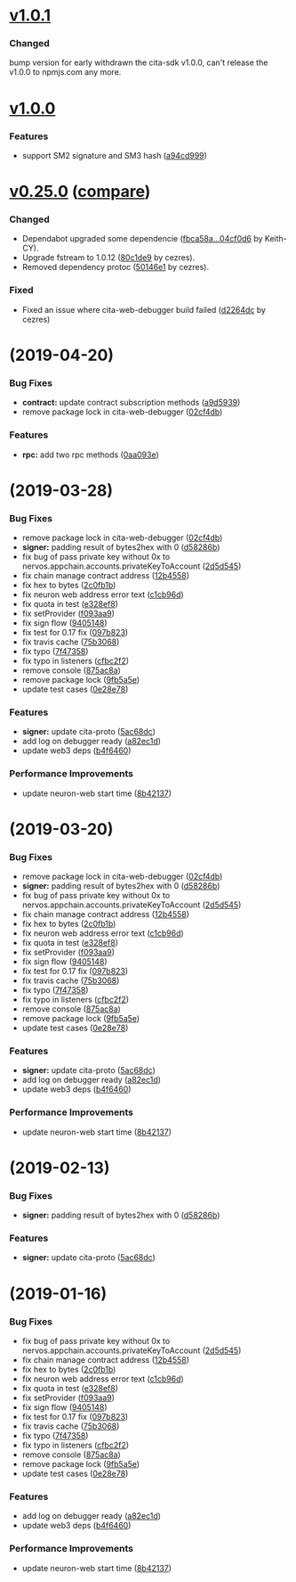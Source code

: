 # [v1.0.1](https://github.com/citahub/cita-sdk-js/releases/tag/@citahub/cita-sdk@1.0.1)

### Changed
bump version for early withdrawn the cita-sdk v1.0.0,  can't release the v1.0.0 to npmjs.com any more. 

# [v1.0.0](https://github.com/citahub/cita-sdk-js/releases/tag/@citahub/cita-sdk@1.0.0)

### Features
* support SM2 signature and SM3 hash ([a94cd999](https://github.com/citahub/cita-sdk-js/pull/222))


# [v0.25.0](https://github.com/citahub/cita-sdk-js/releases/tag/@citahub/cita-sdk@0.25.0) ([compare](https://github.com/citahub/cita-sdk-js/compare/@citahub/cita-sdk@0.24.1...@citahub/cita-sdk@0.25.0))

### Changed

* Dependabot upgraded some dependencie ([fbca58a...04cf0d6](https://github.com/citahub/cita-sdk-js/compare/fbca58a...72c0176) by Keith-CY).
* Upgrade fstream to 1.0.12 ([80c1de9](https://github.com/citahub/cita-sdk-js/pull/202/commits/80c1de925c2fb3f4d5b66a4145c818dc66da7a41) by cezres).
* Removed dependency protoc ([50146e1](https://github.com/citahub/cita-sdk-js/pull/202/commits/50146e1eee19a78f4cb1c644b9179710e73ff500) by cezres).

### Fixed

* Fixed an issue where cita-web-debugger build failed ([d2264dc](https://github.com/citahub/cita-sdk-js/pull/202/commits/d2264dcef5589ea07a6f107734d4ef60e2ac5aa2) by cezres)



#  (2019-04-20)


### Bug Fixes

* **contract:** update contract subscription methods ([a9d5939](https://github.com/citahub/cita-sdk-js/commit/a9d5939))
* remove package lock in cita-web-debugger ([02cf4db](https://github.com/citahub/cita-sdk-js/commit/02cf4db))


### Features

* **rpc:** add two rpc methods ([0aa093e](https://github.com/citahub/cita-sdk-js/commit/0aa093e))



#  (2019-03-28)


### Bug Fixes

* remove package lock in cita-web-debugger ([02cf4db](https://github.com/citahub/cita-sdk-js/commit/02cf4db))
* **signer:** padding result of bytes2hex with 0 ([d58286b](https://github.com/citahub/cita-sdk-js/commit/d58286b))
* fix bug of pass private key without 0x to nervos.appchain.accounts.privateKeyToAccount ([2d5d545](https://github.com/citahub/cita-sdk-js/commit/2d5d545))
* fix chain manage contract address ([12b4558](https://github.com/citahub/cita-sdk-js/commit/12b4558))
* fix hex to bytes ([2c0fb1b](https://github.com/citahub/cita-sdk-js/commit/2c0fb1b))
* fix neuron web address error text ([c1cb96d](https://github.com/citahub/cita-sdk-js/commit/c1cb96d))
* fix quota in test ([e328ef8](https://github.com/citahub/cita-sdk-js/commit/e328ef8))
* fix setProvider ([f093aa9](https://github.com/citahub/cita-sdk-js/commit/f093aa9))
* fix sign flow ([9405148](https://github.com/citahub/cita-sdk-js/commit/9405148))
* fix test for 0.17 fix ([097b823](https://github.com/citahub/cita-sdk-js/commit/097b823))
* fix travis cache ([75b3068](https://github.com/citahub/cita-sdk-js/commit/75b3068))
* fix typo ([7f47358](https://github.com/citahub/cita-sdk-js/commit/7f47358))
* fix typo in listeners ([cfbc2f2](https://github.com/citahub/cita-sdk-js/commit/cfbc2f2))
* remove console ([875ac8a](https://github.com/citahub/cita-sdk-js/commit/875ac8a))
* remove package lock ([9fb5a5e](https://github.com/citahub/cita-sdk-js/commit/9fb5a5e))
* update test cases ([0e28e78](https://github.com/citahub/cita-sdk-js/commit/0e28e78))


### Features

* **signer:** update cita-proto ([5ac68dc](https://github.com/citahub/cita-sdk-js/commit/5ac68dc))
* add log on debugger ready ([a82ec1d](https://github.com/citahub/cita-sdk-js/commit/a82ec1d))
* update web3 deps ([b4f6460](https://github.com/citahub/cita-sdk-js/commit/b4f6460))


### Performance Improvements

* update neuron-web start time ([8b42137](https://github.com/citahub/cita-sdk-js/commit/8b42137))



#  (2019-03-20)


### Bug Fixes

* remove package lock in cita-web-debugger ([02cf4db](https://github.com/citahub/cita-sdk-js/commit/02cf4db))
* **signer:** padding result of bytes2hex with 0 ([d58286b](https://github.com/citahub/cita-sdk-js/commit/d58286b))
* fix bug of pass private key without 0x to nervos.appchain.accounts.privateKeyToAccount ([2d5d545](https://github.com/citahub/cita-sdk-js/commit/2d5d545))
* fix chain manage contract address ([12b4558](https://github.com/citahub/cita-sdk-js/commit/12b4558))
* fix hex to bytes ([2c0fb1b](https://github.com/citahub/cita-sdk-js/commit/2c0fb1b))
* fix neuron web address error text ([c1cb96d](https://github.com/citahub/cita-sdk-js/commit/c1cb96d))
* fix quota in test ([e328ef8](https://github.com/citahub/cita-sdk-js/commit/e328ef8))
* fix setProvider ([f093aa9](https://github.com/citahub/cita-sdk-js/commit/f093aa9))
* fix sign flow ([9405148](https://github.com/citahub/cita-sdk-js/commit/9405148))
* fix test for 0.17 fix ([097b823](https://github.com/citahub/cita-sdk-js/commit/097b823))
* fix travis cache ([75b3068](https://github.com/citahub/cita-sdk-js/commit/75b3068))
* fix typo ([7f47358](https://github.com/citahub/cita-sdk-js/commit/7f47358))
* fix typo in listeners ([cfbc2f2](https://github.com/citahub/cita-sdk-js/commit/cfbc2f2))
* remove console ([875ac8a](https://github.com/citahub/cita-sdk-js/commit/875ac8a))
* remove package lock ([9fb5a5e](https://github.com/citahub/cita-sdk-js/commit/9fb5a5e))
* update test cases ([0e28e78](https://github.com/citahub/cita-sdk-js/commit/0e28e78))


### Features

* **signer:** update cita-proto ([5ac68dc](https://github.com/citahub/cita-sdk-js/commit/5ac68dc))
* add log on debugger ready ([a82ec1d](https://github.com/citahub/cita-sdk-js/commit/a82ec1d))
* update web3 deps ([b4f6460](https://github.com/citahub/cita-sdk-js/commit/b4f6460))


### Performance Improvements

* update neuron-web start time ([8b42137](https://github.com/citahub/cita-sdk-js/commit/8b42137))



# (2019-02-13)

### Bug Fixes

- **signer:** padding result of bytes2hex with 0 ([d58286b](https://github.com/citahub/cita-sdk-js/commit/d58286b))

### Features

- **signer:** update cita-proto ([5ac68dc](https://github.com/citahub/cita-sdk-js/commit/5ac68dc))

# (2019-01-16)

### Bug Fixes

- fix bug of pass private key without 0x to nervos.appchain.accounts.privateKeyToAccount ([2d5d545](https://github.com/citahub/cita-sdk-js/commit/2d5d545))
- fix chain manage contract address ([12b4558](https://github.com/citahub/cita-sdk-js/commit/12b4558))
- fix hex to bytes ([2c0fb1b](https://github.com/citahub/cita-sdk-js/commit/2c0fb1b))
- fix neuron web address error text ([c1cb96d](https://github.com/citahub/cita-sdk-js/commit/c1cb96d))
- fix quota in test ([e328ef8](https://github.com/citahub/cita-sdk-js/commit/e328ef8))
- fix setProvider ([f093aa9](https://github.com/citahub/cita-sdk-js/commit/f093aa9))
- fix sign flow ([9405148](https://github.com/citahub/cita-sdk-js/commit/9405148))
- fix test for 0.17 fix ([097b823](https://github.com/citahub/cita-sdk-js/commit/097b823))
- fix travis cache ([75b3068](https://github.com/citahub/cita-sdk-js/commit/75b3068))
- fix typo ([7f47358](https://github.com/citahub/cita-sdk-js/commit/7f47358))
- fix typo in listeners ([cfbc2f2](https://github.com/citahub/cita-sdk-js/commit/cfbc2f2))
- remove console ([875ac8a](https://github.com/citahub/cita-sdk-js/commit/875ac8a))
- remove package lock ([9fb5a5e](https://github.com/citahub/cita-sdk-js/commit/9fb5a5e))
- update test cases ([0e28e78](https://github.com/citahub/cita-sdk-js/commit/0e28e78))

### Features

- add log on debugger ready ([a82ec1d](https://github.com/citahub/cita-sdk-js/commit/a82ec1d))
- update web3 deps ([b4f6460](https://github.com/citahub/cita-sdk-js/commit/b4f6460))

### Performance Improvements

- update neuron-web start time ([8b42137](https://github.com/citahub/cita-sdk-js/commit/8b42137))
